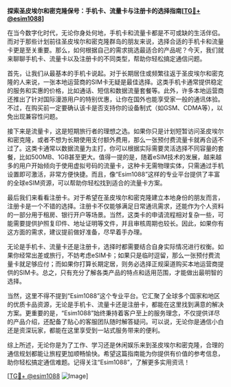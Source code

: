 **探索圣皮埃尔和密克隆保号：手机卡、流量卡与注册卡的选择指南[[TG💪+ @esim1088](https://t.me/s/esim1088)]**

在当今数字化时代，无论你身处何地，手机卡和流量卡都是不可或缺的生活伴侣。而对于那些计划前往圣皮埃尔和密克隆群岛的朋友来说，选择合适的手机卡和流量卡更是至关重要。那么，如何根据自己的需求挑选最适合的产品呢？今天，我们就来聊聊手机卡、流量卡以及注册卡的不同类型，帮助你轻松搞定通信问题。

首先，让我们从最基本的手机卡说起。对于长期居住或频繁往返于圣皮埃尔和密克隆的人来说，一张本地运营商的SIM卡无疑是最佳选择。这类手机卡通常提供稳定的服务和实惠的价格，比如通话、短信和数据流量套餐等。此外，许多本地运营商还推出了针对国际漫游用户的特别优惠，让你在国外也能享受家一般的通讯体验。不过，在购买前一定要确认该卡是否支持你的设备制式（如GSM、CDMA等），以免出现兼容性问题。

接下来是流量卡，这是短期旅行者的理想之选。如果你只是计划短暂访问圣皮埃尔和密克隆，或者不想为长期使用支付额外费用，那么一张预付费流量卡就再合适不过了。这类卡通常以数据流量为主打，你可以根据实际需要灵活选择不同容量的套餐，比如500MB、1GB甚至更大。值得一提的是，随着eSIM技术的发展，越来越多的用户开始倾向于使用虚拟号码的流量卡，这种卡无需物理实体，只需通过手机设置即可激活，非常方便快捷。而且，像“Esim1088”这样的专业平台提供了丰富的全球eSIM资源，可以帮助你轻松找到适合的流量卡方案。

最后我们来看看注册卡。对于希望在圣皮埃尔和密克隆建立本地身份的朋友而言，注册卡是一个不错的选择。注册卡不仅能够满足日常通讯需求，还能作为个人资料的一部分用于租房、银行开户等场景。当然，这类卡的申请流程相对复杂一些，可能需要提供护照复印件、地址证明等文件，并且审核周期也较长。因此，如果你有这方面的需求，建议提前做好准备，尽早着手办理。

无论是手机卡、流量卡还是注册卡，选择时都需要结合自身实际情况进行权衡。如果你经常出差或旅行，不妨考虑eSIM卡；如果只是临时逗留，那么一张预付费流量卡就足够应付；而如果你打算长期定居，则务必选择正规渠道购买本地运营商提供的SIM卡。总之，只有充分了解各类产品的特点和适用范围，才能做出最明智的选择。

当然，这里不得不提到“Esim1088”这个专业平台。它汇聚了全球多个国家和地区的优质卡品资源，无论是手机卡、流量卡还是注册卡，都能在这里找到满意的解决方案。更重要的是，“Esim1088”始终秉持着客户至上的服务理念，不仅提供详尽的产品介绍，还配备了贴心的客服团队随时解答疑问。可以说，无论你是通信小白还是资深玩家，都能在这里享受到一站式服务带来的便利。

综上所述，无论你是为了工作、学习还是休闲娱乐来到圣皮埃尔和密克隆，合理的通信规划都能让旅程更加顺畅愉快。希望这篇指南能为你提供有价值的参考信息，助你轻松搞定通信难题。记得关注“Esim1088”，了解更多实用资讯！

[[TG💪+ @esim1088](https://t.me/s/esim1088) ![Image](https://i.postimg.cc/4NQfJmqS/Snipaste-2025-05-13-00-14-12.png)]